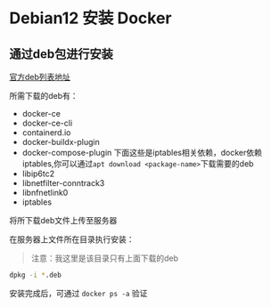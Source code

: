 # Debian12 安装 Docker

## 通过deb包进行安装
[官方deb列表地址](https://download.docker.com/linux/debian/dists/bookworm/pool/stable/amd64/)

所需下载的deb有：
- docker-ce 
- docker-ce-cli 
- containerd.io 
- docker-buildx-plugin 
- docker-compose-plugin
下面这些是iptables相关依赖，docker依赖iptables,你可以通过`apt download <package-name>`下载需要的deb
- libip6tc2
- libnetfilter-conntrack3 
- libnfnetlink0 
- iptables

将所下载deb文件上传至服务器

在服务器上文件所在目录执行安装：
> 注意：我这里是该目录只有上面下载的deb
```bash
dpkg -i *.deb
```

安装完成后，可通过 `docker ps -a` 验证